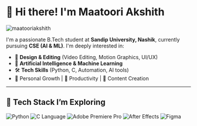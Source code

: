 # 👋 Hi there! I'm Maatoori Akshith

<!-- Profile views counter -->
<p align="left"> <img src="https://komarev.com/ghpvc/?username=maatooriakshith&label=Profile%20views&color=0e75b6&style=flat" alt="maatooriakshith" /> </p>

I'm a passionate B.Tech student at **Sandip University, Nashik**, currently pursuing **CSE (AI & ML)**. I'm deeply interested in:

- 🎨 **Design & Editing** (Video Editing, Motion Graphics, UI/UX)
- 🤖 **Artificial Intelligence & Machine Learning**
- 🛠️ **Tech Skills** (Python, C, Automation, AI tools)
- 🧠 Personal Growth | 🎯 Productivity | 🎥 Content Creation

---

## 🔧 Tech Stack I’m Exploring
![Python](https://img.shields.io/badge/-Python-3776AB?style=flat-square&logo=python&logoColor=white)
![C Language](https://img.shields.io/badge/-C-00599C?style=flat-square&logo=c&logoColor=white)
![Adobe Premiere Pro](https://img.shields.io/badge/-Premiere%20Pro-9999FF?style=flat-square&logo=adobe-premiere-pro&logoColor=white)
![After Effects](https://img.shields.io/badge/-After%20Effects-9999FF?style=flat-square&logo=adobe-after-effects&logoColor=white)
![Figma](https://img.shield)

